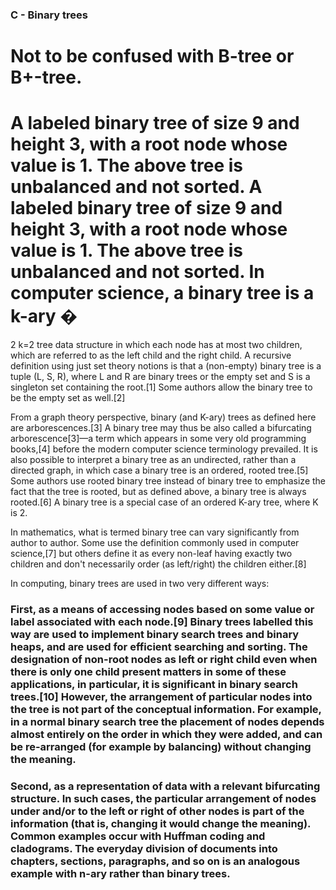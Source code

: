 ### C - Binary trees 

# Not to be confused with B-tree or B+-tree.

A labeled binary tree of size 9 and height 3, with a root node whose value is 1. The above tree is unbalanced and not sorted.
A labeled binary tree of size 9 and height 3, with a root node whose value is 1. The above tree is unbalanced and not sorted.
In computer science, a binary tree is a k-ary 
�
=
2
k=2 tree data structure in which each node has at most two children, which are referred to as the left child and the right child. A recursive definition using just set theory notions is that a (non-empty) binary tree is a tuple (L, S, R), where L and R are binary trees or the empty set and S is a singleton set containing the root.[1] Some authors allow the binary tree to be the empty set as well.[2]

From a graph theory perspective, binary (and K-ary) trees as defined here are arborescences.[3] A binary tree may thus be also called a bifurcating arborescence[3]—a term which appears in some very old programming books,[4] before the modern computer science terminology prevailed. It is also possible to interpret a binary tree as an undirected, rather than a directed graph, in which case a binary tree is an ordered, rooted tree.[5] Some authors use rooted binary tree instead of binary tree to emphasize the fact that the tree is rooted, but as defined above, a binary tree is always rooted.[6] A binary tree is a special case of an ordered K-ary tree, where K is 2.

In mathematics, what is termed binary tree can vary significantly from author to author. Some use the definition commonly used in computer science,[7] but others define it as every non-leaf having exactly two children and don't necessarily order (as left/right) the children either.[8]

In computing, binary trees are used in two very different ways:

### First, as a means of accessing nodes based on some value or label associated with each node.[9] Binary trees labelled this way are used to implement binary search trees and binary heaps, and are used for efficient searching and sorting. The designation of non-root nodes as left or right child even when there is only one child present matters in some of these applications, in particular, it is significant in binary search trees.[10] However, the arrangement of particular nodes into the tree is not part of the conceptual information. For example, in a normal binary search tree the placement of nodes depends almost entirely on the order in which they were added, and can be re-arranged (for example by balancing) without changing the meaning.

### Second, as a representation of data with a relevant bifurcating structure. In such cases, the particular arrangement of nodes under and/or to the left or right of other nodes is part of the information (that is, changing it would change the meaning). Common examples occur with Huffman coding and cladograms. The everyday division of documents into chapters, sections, paragraphs, and so on is an analogous example with n-ary rather than binary trees.
